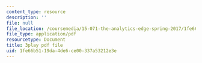 ```yaml
---
content_type: resource
description: ''
file: null
file_location: /coursemedia/15-071-the-analytics-edge-spring-2017/1fe66b5119da4de6ce00337a53212e3e_0RaZe62Rg2A.pdf
file_type: application/pdf
resourcetype: Document
title: 3play pdf file
uid: 1fe66b51-19da-4de6-ce00-337a53212e3e
---
```

